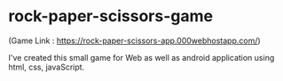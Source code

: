 # rock-paper-scissors-game 

(Game Link : https://rock-paper-scissors-app.000webhostapp.com/)

I've created this small game for Web as well as android application using html, css, javaScript.
